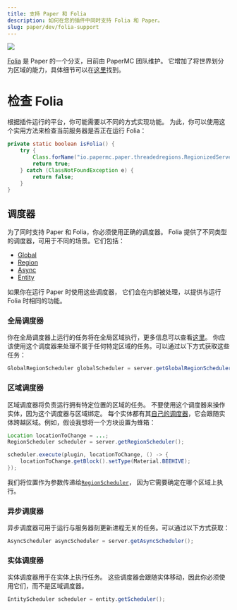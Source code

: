 ```yaml
---
title: 支持 Paper 和 Folia
description: 如何在您的插件中同时支持 Folia 和 Paper。
slug: paper/dev/folia-support
---
```


![](https://assets.papermc.io/brand/folia.png)

[Folia](https://github.com/PaperMC/Folia) 是 Paper 的一个分支，目前由 PaperMC 团队维护。
它增加了将世界划分为区域的能力，具体细节可以在[这里](/folia/reference/overview)找到。

# 检查 Folia

根据插件运行的平台，你可能需要以不同的方式实现功能。
为此，你可以使用这个实用方法来检查当前服务器是否正在运行 Folia：

```java
private static boolean isFolia() {
    try {
        Class.forName("io.papermc.paper.threadedregions.RegionizedServer");
        return true;
    } catch (ClassNotFoundException e) {
        return false;
    }
}
```

## 调度器

为了同时支持 Paper 和 Folia，你必须使用正确的调度器。
Folia 提供了不同类型的调度器，可用于不同的场景。它们包括：

- [Global](#全局调度器)
- [Region](#区域调度器)
- [Async](#异步调度器)
- [Entity](#实体调度器)

如果你在运行 Paper 时使用这些调度器，
它们会在内部被处理，以提供与运行 Folia 时相同的功能。

### 全局调度器
你在全局调度器上运行的任务将在全局区域执行，更多信息可以查看[这里](/folia/reference/overview#global-region)。
你应该使用这个调度器来处理不属于任何特定区域的任务。可以通过以下方式获取这些任务：
```java
GlobalRegionScheduler globalScheduler = server.getGlobalRegionScheduler();
```

### 区域调度器
区域调度器将负责运行拥有特定位置的区域的任务。
不要使用这个调度器来操作实体，因为这个调度器与区域绑定。
每个实体都有其[自己的调度器](#entity-scheduler)，它会跟随实体跨越区域。例如，假设我想将一个方块设置为蜂箱：
```java
Location locationToChange = ...;
RegionScheduler scheduler = server.getRegionScheduler();

scheduler.execute(plugin, locationToChange, () -> {
    locationToChange.getBlock().setType(Material.BEEHIVE);
});
```

我们将位置作为参数传递给[`RegionScheduler`](jd:paper:io.papermc.paper.threadedregions.scheduler.RegionScheduler)，
因为它需要确定在哪个区域上执行。

### 异步调度器
异步调度器可用于运行与服务器刻更新进程无关的任务。可以通过以下方式获取：
```java
AsyncScheduler asyncScheduler = server.getAsyncScheduler();
```

### 实体调度器
实体调度器用于在实体上执行任务。
这些调度器会跟随实体移动，因此你必须使用它们，而不是区域调度器。
```java
EntityScheduler scheduler = entity.getScheduler();
```
